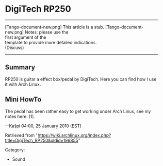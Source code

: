 DigiTech RP250
==============

  ------------------------ ------------------------ ------------------------
  [Tango-document-new.png] This article is a stub.  [Tango-document-new.png]
                           Notes: please use the    
                           first argument of the    
                           template to provide more 
                           detailed indications.    
                           (Discuss)                
  ------------------------ ------------------------ ------------------------

  

  Summary
  -------------------------------------------------------------------------------------------------
  RP250 is guitar a effect box/pedal by DigiTech. Here you can find how I use it with Arch Linux.

Mini HowTo
----------

The pedal has been rather easy to get working under Arch Linux, see my
notes here: [1].

--Kašpi 04:00, 25 January 2010 (EST)

Retrieved from
"https://wiki.archlinux.org/index.php?title=DigiTech_RP250&oldid=196855"

Category:

-   Sound
